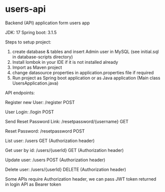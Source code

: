 # users-api
Backend (API) application form users app 

JDK: 17
Spring boot: 3.1.5

Steps to setup project:

1. create database & tables and insert Admin user in MySQL (see initial.sql in database-scripts directory)
2. Install lombok in your IDE if it is not installed already
3. Import as Maven project
4. change datasource properties in application.properties file if required
5. Run project as Spring boot application or as Java application (Main class UsersApplication.java)


API endpoints:

Register new User: /register	POST

User Login: /login	POST

Send Reset Password Link: /resetpassword/{username}	GET

Reset Password: /resetpassword	POST

List user: /users	GET (Authorization header)

Get user by id: /users/{userId}	GET (Authorization header)

Update user: /users	POST (Authorization header)

Delete user: /users/{userId}	DELETE (Authorization header)



Some APIs require Authorization header, we can pass JWT token returned in login API as Bearer token